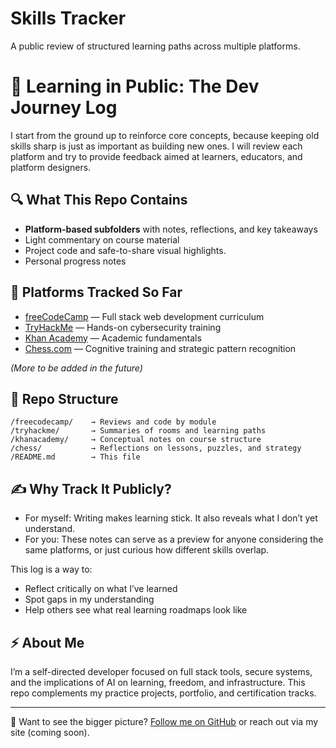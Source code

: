 # Skills Tracker
A public review of structured learning paths across multiple platforms.

# 🧠 Learning in Public: The Dev Journey Log

I start from the ground up to reinforce core concepts, because keeping old skills sharp is just as important as building new ones. I will review each platform and try to provide feedback aimed at learners, educators, and platform designers.

## 🔍 What This Repo Contains

- **Platform-based subfolders** with notes, reflections, and key takeaways
- Light commentary on course material
- Project code and safe-to-share visual highlights.
- Personal progress notes

## 🚀 Platforms Tracked So Far

- [freeCodeCamp](https://www.freecodecamp.org/) — Full stack web development curriculum
- [TryHackMe](https://tryhackme.com/) — Hands-on cybersecurity training
- [Khan Academy](https://www.khanacademy.org/) — Academic fundamentals
- [Chess.com](https://www.chess.com/) — Cognitive training and strategic pattern recognition

*(More to be added in the future)*

## 🧱 Repo Structure

```
/freecodecamp/    → Reviews and code by module
/tryhackme/       → Summaries of rooms and learning paths
/khanacademy/     → Conceptual notes on course structure
/chess/           → Reflections on lessons, puzzles, and strategy
/README.md        → This file
```

## ✍️ Why Track It Publicly?

- For myself: Writing makes learning stick. It also reveals what I don’t yet understand.
- For you: These notes can serve as a preview for anyone considering the same platforms, or just curious how different skills overlap.

This log is a way to:
- Reflect critically on what I’ve learned
- Spot gaps in my understanding
- Help others see what real learning roadmaps look like

## ⚡ About Me

I’m a self-directed developer focused on full stack tools, secure systems, and the implications of AI on learning, freedom, and infrastructure. This repo complements my practice projects, portfolio, and certification tracks.

---

📌 Want to see the bigger picture? [Follow me on GitHub](https://github.com/promptmike) or reach out via my site (coming soon).
